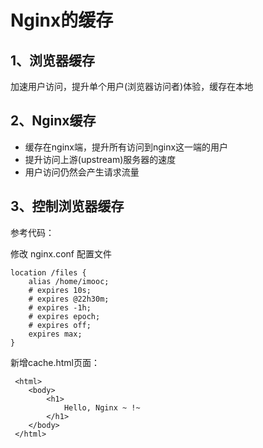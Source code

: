 # Nginx的缓存

## 1、浏览器缓存

加速用户访问，提升单个用户(浏览器访问者)体验，缓存在本地

## 2、Nginx缓存

- 缓存在nginx端，提升所有访问到nginx这一端的用户
- 提升访问上游(upstream)服务器的速度
- 用户访问仍然会产生请求流量

## 3、控制浏览器缓存

参考代码：

修改 nginx.conf 配置文件

```
location /files {
    alias /home/imooc;
    # expires 10s;
    # expires @22h30m;
    # expires -1h;
    # expires epoch;
    # expires off;
    expires max;
}
```

新增cache.html页面：

```
 <html>
    <body>
        <h1>
            Hello, Nginx ~ !~
        </h1>
    </body>
 </html>
```

